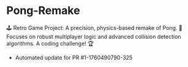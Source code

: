 # Pong-Remake
🕹️ Retro Game Project: A precision, physics-based remake of Pong. 🎾 Focuses on robust multiplayer logic and advanced collision detection algorithms. A coding challenge! 🏆


- Automated update for PR #1-1760490790-325